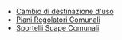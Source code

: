 - [Cambio di destinazione d'uso](/accesso-unico/schede/cambio_destinazione_uso/cittadini/index.html)
- [Piani Regolatori Comunali](/accesso-unico/schede/piani_regolatori/imprese/index.html)
- [Sportelli Suape Comunali](/accesso-unico/schede/sportellisuape/cittadini/index.html)
